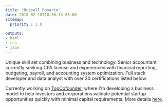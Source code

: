 ```yaml
---
title: "Russell Rosario"
date: 2018-02-10T18:56:13-05:00
sitemap:
  priority : 1.0

outputs:
- html
- rss
- json
---
```

<p>
Unique skill set combining business and technology. Senior accountant currently seeking CPA license and experienced with financial reporting, budgeting, payroll, and accounting system optimization. Full stack developer and data analyst with over 30 certifications listed below. 
</p>

<p>
Currently working on <a href="http://www.topcofounder.com/">TopCofounder</a>, where I'm developing a business model to help investors and corporations validate potential startup opportunities quickly with minimal capital requirements. More details <a href="/blogs/2019-10_topcofounder/">here</a>.
</p>

<br/>